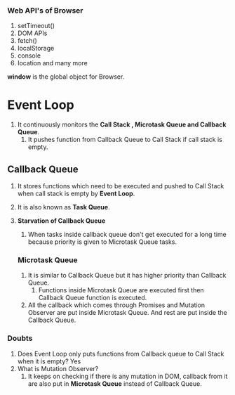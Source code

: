 ### Web API's of Browser
1. setTimeout()
2. DOM APIs
3. fetch()
4. localStorage
5. console
6. location and many more

**window** is the global object for Browser.

# Event Loop
1. It continuously monitors the **Call Stack , Microtask Queue and Callback Queue**.
   1. It pushes function from Callback Queue to Call Stack if call stack is empty.

## Callback Queue  
1. It stores functions which need to be executed and pushed to Call Stack when call stack is empty by **Event Loop**. 
2. It is also known as **Task Queue**.
3. **Starvation of Callback Queue**
   1. When tasks inside callback queue don't get executed for a long time because priority is given to Microtask Queue tasks.


   ### Microtask Queue
    1. It is similar to Callback Queue but it has higher priority than Callback Queue.
       1. Functions inside Microtask Queue are executed first then Callback Queue function is executed.
    2. All the callback which comes through Promises and Mutation Observer are put inside Microtask Queue. And rest are put inside the Callback Queue.


### Doubts
1. Does Event Loop only puts functions from Callback queue to Call Stack when it is empty? Yes
2. What is Mutation Observer?
   1. It keeps on checking if there is any mutation in DOM, callback from it are also put in **Microtask Queue** instead of Callback Queue.